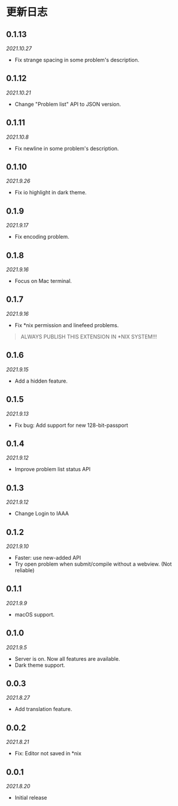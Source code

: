# 更新日志

## 0.1.13
*2021.10.27*
- Fix strange spacing in some problem's description.

## 0.1.12
*2021.10.21*
- Change "Problem list" API to JSON version.

## 0.1.11
*2021.10.8*
- Fix newline in some problem's description.

## 0.1.10
*2021.9.26*
- Fix io highlight in dark theme.

## 0.1.9
*2021.9.17*
- Fix encoding problem.

## 0.1.8
*2021.9.16*
- Focus on Mac terminal.

## 0.1.7
*2021.9.16*
- Fix *nix permission and linefeed problems.

> ALWAYS PUBLISH THIS EXTENSION IN *NIX SYSTEM!!!

## 0.1.6
*2021.9.15*
- Add a hidden feature.

## 0.1.5
*2021.9.13*
- Fix bug: Add support for new 128-bit-passport

## 0.1.4
*2021.9.12*
- Improve problem list status API

## 0.1.3
*2021.9.12*
- Change Login to IAAA

## 0.1.2
*2021.9.10*
- Faster: use new-added API
- Try open problem when submit/compile without a webview. (Not reliable)

## 0.1.1
*2021.9.9*
- macOS support.

## 0.1.0
*2021.9.5*
- Server is on. Now all features are available.
- Dark theme support.

## 0.0.3
*2021.8.27*
- Add translation feature.

## 0.0.2
*2021.8.21*
- Fix: Editor not saved in *nix

## 0.0.1
*2021.8.20*

- Initial release